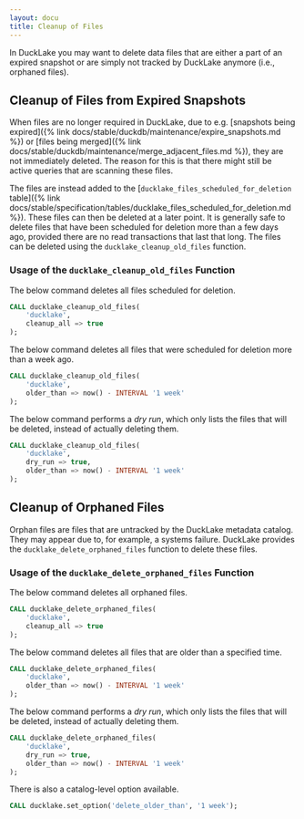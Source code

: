 ```yaml
---
layout: docu
title: Cleanup of Files
---
```


In DuckLake you may want to delete data files that are either a part of an expired snapshot or are simply not tracked by DuckLake anymore (i.e., orphaned files).

## Cleanup of Files from Expired Snapshots

When files are no longer required in DuckLake, due to e.g. [snapshots being expired]({% link docs/stable/duckdb/maintenance/expire_snapshots.md %}) or [files being merged]({% link docs/stable/duckdb/maintenance/merge_adjacent_files.md %}), they are not immediately deleted.
The reason for this is that there might still be active queries that are scanning these files.

The files are instead added to the [`ducklake_files_scheduled_for_deletion` table]({% link docs/stable/specification/tables/ducklake_files_scheduled_for_deletion.md %}).
These files can then be deleted at a later point.
It is generally safe to delete files that have been scheduled for deletion more than a few days ago, provided there are no read transactions that last that long.
The files can be deleted using the `ducklake_cleanup_old_files` function.

### Usage of the `ducklake_cleanup_old_files` Function

The below command deletes all files scheduled for deletion.

```sql
CALL ducklake_cleanup_old_files(
    'ducklake',
    cleanup_all => true
);
```

The below command deletes all files that were scheduled for deletion more than a week ago.

```sql
CALL ducklake_cleanup_old_files(
    'ducklake',
    older_than => now() - INTERVAL '1 week'
);
```

The below command performs a *dry run*, which only lists the files that will be deleted, instead of actually deleting them.

```sql
CALL ducklake_cleanup_old_files(
    'ducklake',
    dry_run => true,
    older_than => now() - INTERVAL '1 week'
);
```

## Cleanup of Orphaned Files

Orphan files are files that are untracked by the DuckLake metadata catalog. They may appear due to, for example, a systems failure. DuckLake provides the `ducklake_delete_orphaned_files` function to delete these files.

### Usage of the `ducklake_delete_orphaned_files` Function

The below command deletes all orphaned files.

```sql
CALL ducklake_delete_orphaned_files(
    'ducklake',
    cleanup_all => true
);
```

The below command deletes all files that are older than a specified time.

```sql
CALL ducklake_delete_orphaned_files(
    'ducklake',
    older_than => now() - INTERVAL '1 week'
);
```

The below command performs a *dry run*, which only lists the files that will be deleted, instead of actually deleting them.

```sql
CALL ducklake_delete_orphaned_files(
    'ducklake',
    dry_run => true,
    older_than => now() - INTERVAL '1 week'
);
```

There is also a catalog-level option available.

```sql
CALL ducklake.set_option('delete_older_than', '1 week');
```
